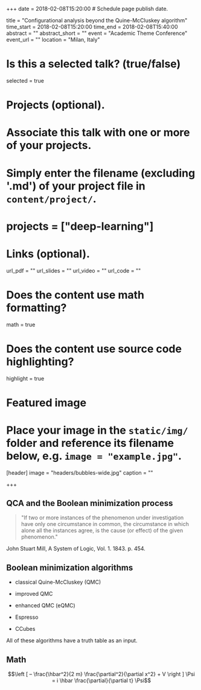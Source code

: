 +++
date = 2018-02-08T15:20:00  # Schedule page publish date.

title = "Configurational analysis beyond the Quine-McCluskey algorithm"
time_start = 2018-02-08T15:20:00
time_end = 2018-02-08T15:40:00
abstract = ""
abstract_short = ""
event = "Academic Theme Conference"
event_url = ""
location = "Milan, Italy"

# Is this a selected talk? (true/false)
selected = true

# Projects (optional).
#   Associate this talk with one or more of your projects.
#   Simply enter the filename (excluding '.md') of your project file in `content/project/`.
# projects = ["deep-learning"]

# Links (optional).
url_pdf = ""
url_slides = ""
url_video = ""
url_code = ""

# Does the content use math formatting?
math = true

# Does the content use source code highlighting?
highlight = true

# Featured image
# Place your image in the `static/img/` folder and reference its filename below, e.g. `image = "example.jpg"`.
[header]
image = "headers/bubbles-wide.jpg"
caption = ""

+++

## QCA and the Boolean minimization process

> "If two or more instances of the phenomenon under investigation have only one circumstance in common, the circumstance in which alone all the instances agree, is the cause (or effect) of the given phenomenon."

John Stuart Mill, A System of Logic, Vol. 1. 1843. p. 454.



## Boolean minimization algorithms

- classical Quine-McCluskey (QMC)

- improved QMC

- enhanced QMC (eQMC)

- Espresso

- CCubes


All of these algorithms have a truth table as an input.


## Math

$$\left [ – \frac{\hbar^2}{2 m} \frac{\partial^2}{\partial x^2} + V \right ] \Psi = i \hbar \frac{\partial}{\partial t} \Psi$$




